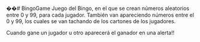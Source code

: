 ��#   B i n g o G a m e 
 
 Juego del Bingo, en el que se crean números aleatorios entre 0 y 99, para cada jugador. También van apareciendo números entre el 0 y 99, los cuales se van tachando de los cartones de los jugadores.

Cuando gane un jugador u otro aparecerá el ganador en una alerta!!
